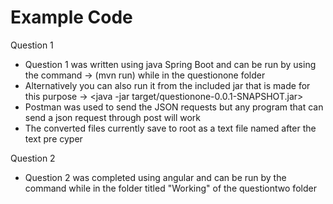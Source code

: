 # Example Code 
Question 1
-   Question 1 was written using java Spring Boot and can be run by using the command -> (mvn run) while in the questionone folder
-   Alternatively you can also run it from the included jar that is made for this purpose -> <java -jar target/questionone-0.0.1-SNAPSHOT.jar>
-   Postman was used to send the JSON requests but any program that can send a json request through post will work
-   The converted files currently save to root as a text file named after the text pre cyper

Question 2
-   Question 2 was completed using angular and can be run by the command <ng serve> while in the folder titled "Working" of the questiontwo folder
